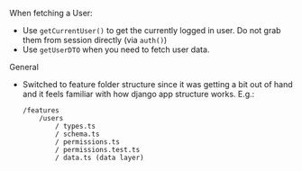 When fetching a User:

- Use `getCurrentUser()` to get the currently logged in user. Do not grab them from session directly (via `auth()`)
- Use `getUserDTO` when you need to fetch user data.

General

- Switched to feature folder structure since it was getting a bit out of hand and it feels familiar with how django app structure works. E.g.:
    ```
    /features
        /users
            / types.ts
            / schema.ts
            / permissions.ts
            / permissions.test.ts
            / data.ts (data layer)
    ```
